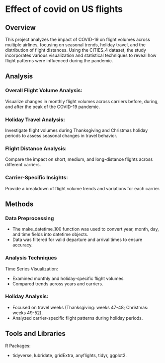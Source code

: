 # Effect of covid on US flights 


## Overview
This project analyzes the impact of COVID-19 on flight volumes across multiple airlines, focusing on seasonal trends, holiday travel, and the distribution of flight distances. Using the CITIES_4 dataset, the study incorporates various visualization and statistical techniques to reveal how flight patterns were influenced during the pandemic.


## Analysis
### Overall Flight Volume Analysis:
Visualize changes in monthly flight volumes across carriers before, during, and after the peak of the COVID-19 pandemic.
### Holiday Travel Analysis:
Investigate flight volumes during Thanksgiving and Christmas holiday periods to assess seasonal changes in travel behavior.
### Flight Distance Analysis:
Compare the impact on short, medium, and long-distance flights across different carriers.
### Carrier-Specific Insights:
Provide a breakdown of flight volume trends and variations for each carrier.

## Methods
### Data Preprocessing
  - The make_datetime_100 function was used to convert year, month, day, and time fields into datetime objects.
  - Data was filtered for valid departure and arrival times to ensure accuracy.
### Analysis Techniques
Time Series Visualization:
  - Examined monthly and holiday-specific flight volumes.
  - Compared trends across years and carriers.
### Holiday Analysis:
- Focused on travel weeks (Thanksgiving: weeks 47-48; Christmas: weeks 49-52).
- Analyzed carrier-specific flight patterns during holiday periods.


## Tools and Libraries
R Packages:
- tidyverse, lubridate, gridExtra, anyflights, tidyr, ggplot2.




